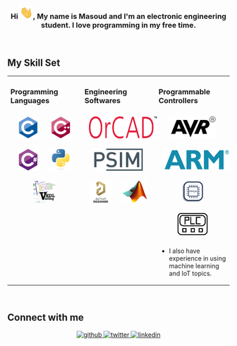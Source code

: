 ### <div align="center">Hi <img src="https://github.com/masoudsiam/masoudsiam/blob/main/wave.gif" width="30px">, My name is Masoud and I'm an electronic engineering student. I love programming in my free time.</div>  


<br/>  


## My Skill Set  
<table><tr><td valign="top" width="33%">



### Programming Languages
<div align="center">  
<img style="margin: 10px" src="https://github.com/masoudsiam/masoudsiam/blob/main/c-original.svg" alt="C" height="50" />  
<img style="margin: 10px" src="https://github.com/masoudsiam/masoudsiam/blob/main/cplusplus-original.svg" alt="CPP" height="50" />  
<img style="margin: 10px" src="https://github.com/masoudsiam/masoudsiam/blob/main/csharp-original.svg" alt="CS" height="50" />  
<img style="margin: 10px" src="https://github.com/masoudsiam/masoudsiam/blob/main/python-original.svg" alt="Python" height="50" />  
<img style="margin: 10px" src="https://github.com/masoudsiam/masoudsiam/blob/main/vhdlverilog.jpg" alt="vhdlverilog" height="50" />  
</div>

</td><td valign="top" width="33%">



### Engineering Softwares
<div align="center">  
<img style="margin: 10px" src="https://github.com/masoudsiam/masoudsiam/blob/main/OrCAD_Logo_Red_NoTag.png" alt="Orcad" height="50" />  
<img style="margin: 10px" src="https://github.com/masoudsiam/masoudsiam/blob/main/PSIM_logo.png" alt="Psim" height="50" />  
<img style="margin: 10px" src="https://github.com/masoudsiam/masoudsiam/blob/main/altium-designer-icon.png" alt="Altium" height="50" />  
<img style="margin: 10px" src="https://github.com/masoudsiam/masoudsiam/blob/main/Matlab_Logo.png" alt="Matlab" height="50" />  
</div>

</td><td valign="top" width="33%">



### Programmable Controllers
<div align="center">  
<img style="margin: 10px" src="https://github.com/masoudsiam/masoudsiam/blob/main/Avr_logo.svg.png" alt="AVR" height="50" />   
<img style="margin: 10px" src="https://github.com/masoudsiam/masoudsiam/blob/main/arm_logo.jpg" alt="ARM" height="50" />  
<img style="margin: 10px" src="https://github.com/masoudsiam/masoudsiam/blob/main/fpga.png" alt="FPGA" height="50" />  
<img style="margin: 10px" src="https://github.com/masoudsiam/masoudsiam/blob/main/plc.png" alt="PLC" height="50" />  
</div>
  
- I also have experience in using machine learning and IoT topics.

</td></tr></table>  

<br/>  

## Connect with me  
<div align="center">
<a href="https://github.com/masoudsiam" target="_blank">
<img src=https://img.shields.io/badge/github-%2324292e.svg?&style=for-the-badge&logo=github&logoColor=white alt=github style="margin-bottom: 5px;" />
</a>
<a href="https://twitter.com/siampoor_masoud" target="_blank">
<img src=https://img.shields.io/badge/twitter-%2300acee.svg?&style=for-the-badge&logo=twitter&logoColor=white alt=twitter style="margin-bottom: 5px;" />
</a>
<a href="https://linkedin.com/in/masoud-siampoor-eshkavandi-635600224" target="_blank">
<img src=https://img.shields.io/badge/linkedin-%231E77B5.svg?&style=for-the-badge&logo=linkedin&logoColor=white alt=linkedin style="margin-bottom: 5px;" />
</a>
</div>  
  

<br/>  